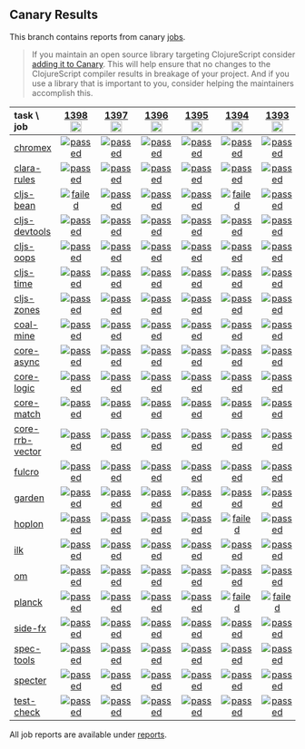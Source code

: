 ## Canary Results

This branch contains reports from canary [jobs](https://github.com/cljs-oss/canary/tree/jobs).

> If you maintain an open source library targeting ClojureScript consider [adding it to Canary](https://github.com/cljs-oss/canary/tree/master#how-to-participate). This will help ensure that no changes to the ClojureScript compiler results in breakage of your project. And if you use a library that is important to you, consider helping the maintainers accomplish this.

[//]: # (begin_overview_table)

| task \ job | <a href="reports/2020/05/07/job-001398-1.10.761-be792c95" title="job #1398&#xA;&#xA;job&#xA;&#xA;requested by BinaryAge Bot (@babot) on 2020-05-07T11:04:41Z">1398<br/><img width=20 height=20 src="https://avatars0.githubusercontent.com/u/1476765?v=4&s=60"></a> | <a href="reports/2020/05/06/job-001397-1.10.758-f5a97661" title="job #1397&#xA;&#xA;job&#xA;&#xA;requested by BinaryAge Bot (@babot) on 2020-05-06T11:02:35Z">1397<br/><img width=20 height=20 src="https://avatars0.githubusercontent.com/u/1476765?v=4&s=60"></a> | <a href="reports/2020/05/05/job-001396-1.10.758-f5a97661" title="job #1396&#xA;&#xA;job&#xA;&#xA;requested by BinaryAge Bot (@babot) on 2020-05-05T11:02:17Z">1396<br/><img width=20 height=20 src="https://avatars0.githubusercontent.com/u/1476765?v=4&s=60"></a> | <a href="reports/2020/05/04/job-001395-1.10.758-f5a97661" title="job #1395&#xA;&#xA;job&#xA;&#xA;requested by Mike Fikes (@mfikes) on 2020-05-04T17:02:07Z">1395<br/><img width=20 height=20 src="https://avatars1.githubusercontent.com/u/1723464?v=4&s=60"></a> | <a href="reports/2020/05/04/job-001394-1.10.755-f4631853" title="job #1394&#xA;&#xA;job&#xA;&#xA;requested by BinaryAge Bot (@babot) on 2020-05-04T11:02:22Z">1394<br/><img width=20 height=20 src="https://avatars0.githubusercontent.com/u/1476765?v=4&s=60"></a> | <a href="reports/2020/05/03/job-001393-1.10.753-917e1d23" title="job #1393&#xA;&#xA;job&#xA;&#xA;requested by BinaryAge Bot (@babot) on 2020-05-03T11:02:25Z">1393<br/><img width=20 height=20 src="https://avatars0.githubusercontent.com/u/1476765?v=4&s=60"></a> | <a href="reports/2020/05/02/job-001392-1.10.753-917e1d23" title="job #1392&#xA;&#xA;job&#xA;&#xA;requested by BinaryAge Bot (@babot) on 2020-05-02T11:02:18Z">1392<br/><img width=20 height=20 src="https://avatars0.githubusercontent.com/u/1476765?v=4&s=60"></a> | <a href="reports/2020/05/01/job-001391-1.10.751-052204d9" title="job #1391&#xA;&#xA;job&#xA;&#xA;requested by BinaryAge Bot (@babot) on 2020-05-01T11:02:18Z">1391<br/><img width=20 height=20 src="https://avatars0.githubusercontent.com/u/1476765?v=4&s=60"></a> | <a href="reports/2020/04/30/job-001390-1.10.749-2f8dd2ef" title="job #1390&#xA;&#xA;job&#xA;&#xA;requested by BinaryAge Bot (@babot) on 2020-04-30T11:02:30Z">1390<br/><img width=20 height=20 src="https://avatars0.githubusercontent.com/u/1476765?v=4&s=60"></a> | <a href="reports/2020/04/29/job-001389-1.10.748-419cd4b2" title="job #1389&#xA;&#xA;job&#xA;&#xA;requested by BinaryAge Bot (@babot) on 2020-04-29T11:02:13Z">1389<br/><img width=20 height=20 src="https://avatars0.githubusercontent.com/u/1476765?v=4&s=60"></a> |
| :--- | :---: | :---: | :---: | :---: | :---: | :---: | :---: | :---: | :---: | :---: |
| [chromex](https://github.com/binaryage/chromex) | <a href="reports/2020/05/07/job-001398-1.10.761-be792c95#-chromex"><img title="passed" src="http://box.binaryage.com/s-passed.svg"><a> | <a href="reports/2020/05/06/job-001397-1.10.758-f5a97661#-chromex"><img title="passed" src="http://box.binaryage.com/s-passed.svg"><a> | <a href="reports/2020/05/05/job-001396-1.10.758-f5a97661#-chromex"><img title="passed" src="http://box.binaryage.com/s-passed.svg"><a> | <a href="reports/2020/05/04/job-001395-1.10.758-f5a97661#-chromex"><img title="passed" src="http://box.binaryage.com/s-passed.svg"><a> | <a href="reports/2020/05/04/job-001394-1.10.755-f4631853#-chromex"><img title="passed" src="http://box.binaryage.com/s-passed.svg"><a> | <a href="reports/2020/05/03/job-001393-1.10.753-917e1d23#-chromex"><img title="passed" src="http://box.binaryage.com/s-passed.svg"><a> | <a href="reports/2020/05/02/job-001392-1.10.753-917e1d23#-chromex"><img title="passed" src="http://box.binaryage.com/s-passed.svg"><a> | <a href="reports/2020/05/01/job-001391-1.10.751-052204d9#-chromex"><img title="passed" src="http://box.binaryage.com/s-passed.svg"><a> | <a href="reports/2020/04/30/job-001390-1.10.749-2f8dd2ef#-chromex"><img title="passed" src="http://box.binaryage.com/s-passed.svg"><a> | <a href="reports/2020/04/29/job-001389-1.10.748-419cd4b2#-chromex"><img title="passed" src="http://box.binaryage.com/s-passed.svg"><a> |
| [clara-rules](https://github.com/cerner/clara-rules) | <a href="reports/2020/05/07/job-001398-1.10.761-be792c95#-clara-rules"><img title="passed" src="http://box.binaryage.com/s-passed.svg"><a> | <a href="reports/2020/05/06/job-001397-1.10.758-f5a97661#-clara-rules"><img title="passed" src="http://box.binaryage.com/s-passed.svg"><a> | <a href="reports/2020/05/05/job-001396-1.10.758-f5a97661#-clara-rules"><img title="passed" src="http://box.binaryage.com/s-passed.svg"><a> | <a href="reports/2020/05/04/job-001395-1.10.758-f5a97661#-clara-rules"><img title="passed" src="http://box.binaryage.com/s-passed.svg"><a> | <a href="reports/2020/05/04/job-001394-1.10.755-f4631853#-clara-rules"><img title="passed" src="http://box.binaryage.com/s-passed.svg"><a> | <a href="reports/2020/05/03/job-001393-1.10.753-917e1d23#-clara-rules"><img title="passed" src="http://box.binaryage.com/s-passed.svg"><a> | <a href="reports/2020/05/02/job-001392-1.10.753-917e1d23#-clara-rules"><img title="passed" src="http://box.binaryage.com/s-passed.svg"><a> | <a href="reports/2020/05/01/job-001391-1.10.751-052204d9#-clara-rules"><img title="passed" src="http://box.binaryage.com/s-passed.svg"><a> | <a href="reports/2020/04/30/job-001390-1.10.749-2f8dd2ef#-clara-rules"><img title="passed" src="http://box.binaryage.com/s-passed.svg"><a> | <a href="reports/2020/04/29/job-001389-1.10.748-419cd4b2#-clara-rules"><img title="passed" src="http://box.binaryage.com/s-passed.svg"><a> |
| [cljs-bean](https://github.com/mfikes/cljs-bean) | <a href="reports/2020/05/07/job-001398-1.10.761-be792c95#-cljs-bean"><img title="failed" src="http://box.binaryage.com/s-failed.svg"><a> | <a href="reports/2020/05/06/job-001397-1.10.758-f5a97661#-cljs-bean"><img title="passed" src="http://box.binaryage.com/s-passed.svg"><a> | <a href="reports/2020/05/05/job-001396-1.10.758-f5a97661#-cljs-bean"><img title="passed" src="http://box.binaryage.com/s-passed.svg"><a> | <a href="reports/2020/05/04/job-001395-1.10.758-f5a97661#-cljs-bean"><img title="passed" src="http://box.binaryage.com/s-passed.svg"><a> | <a href="reports/2020/05/04/job-001394-1.10.755-f4631853#-cljs-bean"><img title="failed" src="http://box.binaryage.com/s-failed.svg"><a> | <a href="reports/2020/05/03/job-001393-1.10.753-917e1d23#-cljs-bean"><img title="passed" src="http://box.binaryage.com/s-passed.svg"><a> | <a href="reports/2020/05/02/job-001392-1.10.753-917e1d23#-cljs-bean"><img title="passed" src="http://box.binaryage.com/s-passed.svg"><a> | <a href="reports/2020/05/01/job-001391-1.10.751-052204d9#-cljs-bean"><img title="passed" src="http://box.binaryage.com/s-passed.svg"><a> | <a href="reports/2020/04/30/job-001390-1.10.749-2f8dd2ef#-cljs-bean"><img title="passed" src="http://box.binaryage.com/s-passed.svg"><a> | <a href="reports/2020/04/29/job-001389-1.10.748-419cd4b2#-cljs-bean"><img title="passed" src="http://box.binaryage.com/s-passed.svg"><a> |
| [cljs-devtools](https://github.com/binaryage/cljs-devtools) | <a href="reports/2020/05/07/job-001398-1.10.761-be792c95#-cljs-devtools"><img title="passed" src="http://box.binaryage.com/s-passed.svg"><a> | <a href="reports/2020/05/06/job-001397-1.10.758-f5a97661#-cljs-devtools"><img title="passed" src="http://box.binaryage.com/s-passed.svg"><a> | <a href="reports/2020/05/05/job-001396-1.10.758-f5a97661#-cljs-devtools"><img title="passed" src="http://box.binaryage.com/s-passed.svg"><a> | <a href="reports/2020/05/04/job-001395-1.10.758-f5a97661#-cljs-devtools"><img title="passed" src="http://box.binaryage.com/s-passed.svg"><a> | <a href="reports/2020/05/04/job-001394-1.10.755-f4631853#-cljs-devtools"><img title="passed" src="http://box.binaryage.com/s-passed.svg"><a> | <a href="reports/2020/05/03/job-001393-1.10.753-917e1d23#-cljs-devtools"><img title="passed" src="http://box.binaryage.com/s-passed.svg"><a> | <a href="reports/2020/05/02/job-001392-1.10.753-917e1d23#-cljs-devtools"><img title="passed" src="http://box.binaryage.com/s-passed.svg"><a> | <a href="reports/2020/05/01/job-001391-1.10.751-052204d9#-cljs-devtools"><img title="passed" src="http://box.binaryage.com/s-passed.svg"><a> | <a href="reports/2020/04/30/job-001390-1.10.749-2f8dd2ef#-cljs-devtools"><img title="passed" src="http://box.binaryage.com/s-passed.svg"><a> | <a href="reports/2020/04/29/job-001389-1.10.748-419cd4b2#-cljs-devtools"><img title="passed" src="http://box.binaryage.com/s-passed.svg"><a> |
| [cljs-oops](https://github.com/binaryage/cljs-oops) | <a href="reports/2020/05/07/job-001398-1.10.761-be792c95#-cljs-oops"><img title="passed" src="http://box.binaryage.com/s-passed.svg"><a> | <a href="reports/2020/05/06/job-001397-1.10.758-f5a97661#-cljs-oops"><img title="passed" src="http://box.binaryage.com/s-passed.svg"><a> | <a href="reports/2020/05/05/job-001396-1.10.758-f5a97661#-cljs-oops"><img title="passed" src="http://box.binaryage.com/s-passed.svg"><a> | <a href="reports/2020/05/04/job-001395-1.10.758-f5a97661#-cljs-oops"><img title="passed" src="http://box.binaryage.com/s-passed.svg"><a> | <a href="reports/2020/05/04/job-001394-1.10.755-f4631853#-cljs-oops"><img title="passed" src="http://box.binaryage.com/s-passed.svg"><a> | <a href="reports/2020/05/03/job-001393-1.10.753-917e1d23#-cljs-oops"><img title="passed" src="http://box.binaryage.com/s-passed.svg"><a> | <a href="reports/2020/05/02/job-001392-1.10.753-917e1d23#-cljs-oops"><img title="passed" src="http://box.binaryage.com/s-passed.svg"><a> | <a href="reports/2020/05/01/job-001391-1.10.751-052204d9#-cljs-oops"><img title="passed" src="http://box.binaryage.com/s-passed.svg"><a> | <a href="reports/2020/04/30/job-001390-1.10.749-2f8dd2ef#-cljs-oops"><img title="passed" src="http://box.binaryage.com/s-passed.svg"><a> | <a href="reports/2020/04/29/job-001389-1.10.748-419cd4b2#-cljs-oops"><img title="passed" src="http://box.binaryage.com/s-passed.svg"><a> |
| [cljs-time](https://github.com/andrewmcveigh/cljs-time) | <a href="reports/2020/05/07/job-001398-1.10.761-be792c95#-cljs-time"><img title="passed" src="http://box.binaryage.com/s-passed.svg"><a> | <a href="reports/2020/05/06/job-001397-1.10.758-f5a97661#-cljs-time"><img title="passed" src="http://box.binaryage.com/s-passed.svg"><a> | <a href="reports/2020/05/05/job-001396-1.10.758-f5a97661#-cljs-time"><img title="passed" src="http://box.binaryage.com/s-passed.svg"><a> | <a href="reports/2020/05/04/job-001395-1.10.758-f5a97661#-cljs-time"><img title="passed" src="http://box.binaryage.com/s-passed.svg"><a> | <a href="reports/2020/05/04/job-001394-1.10.755-f4631853#-cljs-time"><img title="passed" src="http://box.binaryage.com/s-passed.svg"><a> | <a href="reports/2020/05/03/job-001393-1.10.753-917e1d23#-cljs-time"><img title="passed" src="http://box.binaryage.com/s-passed.svg"><a> | <a href="reports/2020/05/02/job-001392-1.10.753-917e1d23#-cljs-time"><img title="passed" src="http://box.binaryage.com/s-passed.svg"><a> | <a href="reports/2020/05/01/job-001391-1.10.751-052204d9#-cljs-time"><img title="passed" src="http://box.binaryage.com/s-passed.svg"><a> | <a href="reports/2020/04/30/job-001390-1.10.749-2f8dd2ef#-cljs-time"><img title="passed" src="http://box.binaryage.com/s-passed.svg"><a> | <a href="reports/2020/04/29/job-001389-1.10.748-419cd4b2#-cljs-time"><img title="passed" src="http://box.binaryage.com/s-passed.svg"><a> |
| [cljs-zones](https://github.com/binaryage/cljs-zones) | <a href="reports/2020/05/07/job-001398-1.10.761-be792c95#-cljs-zones"><img title="passed" src="http://box.binaryage.com/s-passed.svg"><a> | <a href="reports/2020/05/06/job-001397-1.10.758-f5a97661#-cljs-zones"><img title="passed" src="http://box.binaryage.com/s-passed.svg"><a> | <a href="reports/2020/05/05/job-001396-1.10.758-f5a97661#-cljs-zones"><img title="passed" src="http://box.binaryage.com/s-passed.svg"><a> | <a href="reports/2020/05/04/job-001395-1.10.758-f5a97661#-cljs-zones"><img title="passed" src="http://box.binaryage.com/s-passed.svg"><a> | <a href="reports/2020/05/04/job-001394-1.10.755-f4631853#-cljs-zones"><img title="passed" src="http://box.binaryage.com/s-passed.svg"><a> | <a href="reports/2020/05/03/job-001393-1.10.753-917e1d23#-cljs-zones"><img title="passed" src="http://box.binaryage.com/s-passed.svg"><a> | <a href="reports/2020/05/02/job-001392-1.10.753-917e1d23#-cljs-zones"><img title="passed" src="http://box.binaryage.com/s-passed.svg"><a> | <a href="reports/2020/05/01/job-001391-1.10.751-052204d9#-cljs-zones"><img title="passed" src="http://box.binaryage.com/s-passed.svg"><a> | <a href="reports/2020/04/30/job-001390-1.10.749-2f8dd2ef#-cljs-zones"><img title="passed" src="http://box.binaryage.com/s-passed.svg"><a> | <a href="reports/2020/04/29/job-001389-1.10.748-419cd4b2#-cljs-zones"><img title="passed" src="http://box.binaryage.com/s-passed.svg"><a> |
| [coal-mine](https://github.com/mfikes/coal-mine) | <a href="reports/2020/05/07/job-001398-1.10.761-be792c95#-coal-mine"><img title="passed" src="http://box.binaryage.com/s-passed.svg"><a> | <a href="reports/2020/05/06/job-001397-1.10.758-f5a97661#-coal-mine"><img title="passed" src="http://box.binaryage.com/s-passed.svg"><a> | <a href="reports/2020/05/05/job-001396-1.10.758-f5a97661#-coal-mine"><img title="passed" src="http://box.binaryage.com/s-passed.svg"><a> | <a href="reports/2020/05/04/job-001395-1.10.758-f5a97661#-coal-mine"><img title="passed" src="http://box.binaryage.com/s-passed.svg"><a> | <a href="reports/2020/05/04/job-001394-1.10.755-f4631853#-coal-mine"><img title="passed" src="http://box.binaryage.com/s-passed.svg"><a> | <a href="reports/2020/05/03/job-001393-1.10.753-917e1d23#-coal-mine"><img title="passed" src="http://box.binaryage.com/s-passed.svg"><a> | <a href="reports/2020/05/02/job-001392-1.10.753-917e1d23#-coal-mine"><img title="passed" src="http://box.binaryage.com/s-passed.svg"><a> | <a href="reports/2020/05/01/job-001391-1.10.751-052204d9#-coal-mine"><img title="passed" src="http://box.binaryage.com/s-passed.svg"><a> | <a href="reports/2020/04/30/job-001390-1.10.749-2f8dd2ef#-coal-mine"><img title="passed" src="http://box.binaryage.com/s-passed.svg"><a> | <a href="reports/2020/04/29/job-001389-1.10.748-419cd4b2#-coal-mine"><img title="passed" src="http://box.binaryage.com/s-passed.svg"><a> |
| [core-async](https://github.com/clojure/core.async) | <a href="reports/2020/05/07/job-001398-1.10.761-be792c95#-core-async"><img title="passed" src="http://box.binaryage.com/s-passed.svg"><a> | <a href="reports/2020/05/06/job-001397-1.10.758-f5a97661#-core-async"><img title="passed" src="http://box.binaryage.com/s-passed.svg"><a> | <a href="reports/2020/05/05/job-001396-1.10.758-f5a97661#-core-async"><img title="passed" src="http://box.binaryage.com/s-passed.svg"><a> | <a href="reports/2020/05/04/job-001395-1.10.758-f5a97661#-core-async"><img title="passed" src="http://box.binaryage.com/s-passed.svg"><a> | <a href="reports/2020/05/04/job-001394-1.10.755-f4631853#-core-async"><img title="passed" src="http://box.binaryage.com/s-passed.svg"><a> | <a href="reports/2020/05/03/job-001393-1.10.753-917e1d23#-core-async"><img title="passed" src="http://box.binaryage.com/s-passed.svg"><a> | <a href="reports/2020/05/02/job-001392-1.10.753-917e1d23#-core-async"><img title="passed" src="http://box.binaryage.com/s-passed.svg"><a> | <a href="reports/2020/05/01/job-001391-1.10.751-052204d9#-core-async"><img title="passed" src="http://box.binaryage.com/s-passed.svg"><a> | <a href="reports/2020/04/30/job-001390-1.10.749-2f8dd2ef#-core-async"><img title="passed" src="http://box.binaryage.com/s-passed.svg"><a> | <a href="reports/2020/04/29/job-001389-1.10.748-419cd4b2#-core-async"><img title="passed" src="http://box.binaryage.com/s-passed.svg"><a> |
| [core-logic](https://github.com/clojure/core.logic) | <a href="reports/2020/05/07/job-001398-1.10.761-be792c95#-core-logic"><img title="passed" src="http://box.binaryage.com/s-passed.svg"><a> | <a href="reports/2020/05/06/job-001397-1.10.758-f5a97661#-core-logic"><img title="passed" src="http://box.binaryage.com/s-passed.svg"><a> | <a href="reports/2020/05/05/job-001396-1.10.758-f5a97661#-core-logic"><img title="passed" src="http://box.binaryage.com/s-passed.svg"><a> | <a href="reports/2020/05/04/job-001395-1.10.758-f5a97661#-core-logic"><img title="passed" src="http://box.binaryage.com/s-passed.svg"><a> | <a href="reports/2020/05/04/job-001394-1.10.755-f4631853#-core-logic"><img title="passed" src="http://box.binaryage.com/s-passed.svg"><a> | <a href="reports/2020/05/03/job-001393-1.10.753-917e1d23#-core-logic"><img title="passed" src="http://box.binaryage.com/s-passed.svg"><a> | <a href="reports/2020/05/02/job-001392-1.10.753-917e1d23#-core-logic"><img title="passed" src="http://box.binaryage.com/s-passed.svg"><a> | <a href="reports/2020/05/01/job-001391-1.10.751-052204d9#-core-logic"><img title="passed" src="http://box.binaryage.com/s-passed.svg"><a> | <a href="reports/2020/04/30/job-001390-1.10.749-2f8dd2ef#-core-logic"><img title="passed" src="http://box.binaryage.com/s-passed.svg"><a> | <a href="reports/2020/04/29/job-001389-1.10.748-419cd4b2#-core-logic"><img title="passed" src="http://box.binaryage.com/s-passed.svg"><a> |
| [core-match](https://github.com/clojure/core.match) | <a href="reports/2020/05/07/job-001398-1.10.761-be792c95#-core-match"><img title="passed" src="http://box.binaryage.com/s-passed.svg"><a> | <a href="reports/2020/05/06/job-001397-1.10.758-f5a97661#-core-match"><img title="passed" src="http://box.binaryage.com/s-passed.svg"><a> | <a href="reports/2020/05/05/job-001396-1.10.758-f5a97661#-core-match"><img title="passed" src="http://box.binaryage.com/s-passed.svg"><a> | <a href="reports/2020/05/04/job-001395-1.10.758-f5a97661#-core-match"><img title="passed" src="http://box.binaryage.com/s-passed.svg"><a> | <a href="reports/2020/05/04/job-001394-1.10.755-f4631853#-core-match"><img title="passed" src="http://box.binaryage.com/s-passed.svg"><a> | <a href="reports/2020/05/03/job-001393-1.10.753-917e1d23#-core-match"><img title="passed" src="http://box.binaryage.com/s-passed.svg"><a> | <a href="reports/2020/05/02/job-001392-1.10.753-917e1d23#-core-match"><img title="passed" src="http://box.binaryage.com/s-passed.svg"><a> | <a href="reports/2020/05/01/job-001391-1.10.751-052204d9#-core-match"><img title="passed" src="http://box.binaryage.com/s-passed.svg"><a> | <a href="reports/2020/04/30/job-001390-1.10.749-2f8dd2ef#-core-match"><img title="passed" src="http://box.binaryage.com/s-passed.svg"><a> | <a href="reports/2020/04/29/job-001389-1.10.748-419cd4b2#-core-match"><img title="passed" src="http://box.binaryage.com/s-passed.svg"><a> |
| [core-rrb-vector](https://github.com/clojure/core.rrb-vector) | <a href="reports/2020/05/07/job-001398-1.10.761-be792c95#-core-rrb-vector"><img title="passed" src="http://box.binaryage.com/s-passed.svg"><a> | <a href="reports/2020/05/06/job-001397-1.10.758-f5a97661#-core-rrb-vector"><img title="passed" src="http://box.binaryage.com/s-passed.svg"><a> | <a href="reports/2020/05/05/job-001396-1.10.758-f5a97661#-core-rrb-vector"><img title="passed" src="http://box.binaryage.com/s-passed.svg"><a> | <a href="reports/2020/05/04/job-001395-1.10.758-f5a97661#-core-rrb-vector"><img title="passed" src="http://box.binaryage.com/s-passed.svg"><a> | <a href="reports/2020/05/04/job-001394-1.10.755-f4631853#-core-rrb-vector"><img title="passed" src="http://box.binaryage.com/s-passed.svg"><a> | <a href="reports/2020/05/03/job-001393-1.10.753-917e1d23#-core-rrb-vector"><img title="passed" src="http://box.binaryage.com/s-passed.svg"><a> | <a href="reports/2020/05/02/job-001392-1.10.753-917e1d23#-core-rrb-vector"><img title="passed" src="http://box.binaryage.com/s-passed.svg"><a> | <a href="reports/2020/05/01/job-001391-1.10.751-052204d9#-core-rrb-vector"><img title="passed" src="http://box.binaryage.com/s-passed.svg"><a> | <a href="reports/2020/04/30/job-001390-1.10.749-2f8dd2ef#-core-rrb-vector"><img title="passed" src="http://box.binaryage.com/s-passed.svg"><a> | <a href="reports/2020/04/29/job-001389-1.10.748-419cd4b2#-core-rrb-vector"><img title="passed" src="http://box.binaryage.com/s-passed.svg"><a> |
| [fulcro](https://github.com/fulcrologic/fulcro) | <a href="reports/2020/05/07/job-001398-1.10.761-be792c95#-fulcro"><img title="passed" src="http://box.binaryage.com/s-passed.svg"><a> | <a href="reports/2020/05/06/job-001397-1.10.758-f5a97661#-fulcro"><img title="passed" src="http://box.binaryage.com/s-passed.svg"><a> | <a href="reports/2020/05/05/job-001396-1.10.758-f5a97661#-fulcro"><img title="passed" src="http://box.binaryage.com/s-passed.svg"><a> | <a href="reports/2020/05/04/job-001395-1.10.758-f5a97661#-fulcro"><img title="passed" src="http://box.binaryage.com/s-passed.svg"><a> | <a href="reports/2020/05/04/job-001394-1.10.755-f4631853#-fulcro"><img title="passed" src="http://box.binaryage.com/s-passed.svg"><a> | <a href="reports/2020/05/03/job-001393-1.10.753-917e1d23#-fulcro"><img title="passed" src="http://box.binaryage.com/s-passed.svg"><a> | <a href="reports/2020/05/02/job-001392-1.10.753-917e1d23#-fulcro"><img title="passed" src="http://box.binaryage.com/s-passed.svg"><a> | <a href="reports/2020/05/01/job-001391-1.10.751-052204d9#-fulcro"><img title="passed" src="http://box.binaryage.com/s-passed.svg"><a> | <a href="reports/2020/04/30/job-001390-1.10.749-2f8dd2ef#-fulcro"><img title="passed" src="http://box.binaryage.com/s-passed.svg"><a> | <a href="reports/2020/04/29/job-001389-1.10.748-419cd4b2#-fulcro"><img title="passed" src="http://box.binaryage.com/s-passed.svg"><a> |
| [garden](https://github.com/noprompt/garden) | <a href="reports/2020/05/07/job-001398-1.10.761-be792c95#-garden"><img title="passed" src="http://box.binaryage.com/s-passed.svg"><a> | <a href="reports/2020/05/06/job-001397-1.10.758-f5a97661#-garden"><img title="passed" src="http://box.binaryage.com/s-passed.svg"><a> | <a href="reports/2020/05/05/job-001396-1.10.758-f5a97661#-garden"><img title="passed" src="http://box.binaryage.com/s-passed.svg"><a> | <a href="reports/2020/05/04/job-001395-1.10.758-f5a97661#-garden"><img title="passed" src="http://box.binaryage.com/s-passed.svg"><a> | <a href="reports/2020/05/04/job-001394-1.10.755-f4631853#-garden"><img title="passed" src="http://box.binaryage.com/s-passed.svg"><a> | <a href="reports/2020/05/03/job-001393-1.10.753-917e1d23#-garden"><img title="passed" src="http://box.binaryage.com/s-passed.svg"><a> | <a href="reports/2020/05/02/job-001392-1.10.753-917e1d23#-garden"><img title="passed" src="http://box.binaryage.com/s-passed.svg"><a> | <a href="reports/2020/05/01/job-001391-1.10.751-052204d9#-garden"><img title="passed" src="http://box.binaryage.com/s-passed.svg"><a> | <a href="reports/2020/04/30/job-001390-1.10.749-2f8dd2ef#-garden"><img title="passed" src="http://box.binaryage.com/s-passed.svg"><a> | <a href="reports/2020/04/29/job-001389-1.10.748-419cd4b2#-garden"><img title="passed" src="http://box.binaryage.com/s-passed.svg"><a> |
| [hoplon](https://github.com/hoplon/hoplon) | <a href="reports/2020/05/07/job-001398-1.10.761-be792c95#-hoplon"><img title="passed" src="http://box.binaryage.com/s-passed.svg"><a> | <a href="reports/2020/05/06/job-001397-1.10.758-f5a97661#-hoplon"><img title="passed" src="http://box.binaryage.com/s-passed.svg"><a> | <a href="reports/2020/05/05/job-001396-1.10.758-f5a97661#-hoplon"><img title="passed" src="http://box.binaryage.com/s-passed.svg"><a> | <a href="reports/2020/05/04/job-001395-1.10.758-f5a97661#-hoplon"><img title="passed" src="http://box.binaryage.com/s-passed.svg"><a> | <a href="reports/2020/05/04/job-001394-1.10.755-f4631853#-hoplon"><img title="failed" src="http://box.binaryage.com/s-failed.svg"><a> | <a href="reports/2020/05/03/job-001393-1.10.753-917e1d23#-hoplon"><img title="passed" src="http://box.binaryage.com/s-passed.svg"><a> | <a href="reports/2020/05/02/job-001392-1.10.753-917e1d23#-hoplon"><img title="passed" src="http://box.binaryage.com/s-passed.svg"><a> | <a href="reports/2020/05/01/job-001391-1.10.751-052204d9#-hoplon"><img title="passed" src="http://box.binaryage.com/s-passed.svg"><a> | <a href="reports/2020/04/30/job-001390-1.10.749-2f8dd2ef#-hoplon"><img title="passed" src="http://box.binaryage.com/s-passed.svg"><a> | <a href="reports/2020/04/29/job-001389-1.10.748-419cd4b2#-hoplon"><img title="passed" src="http://box.binaryage.com/s-passed.svg"><a> |
| [ilk](https://github.com/mfikes/ilk) | <a href="reports/2020/05/07/job-001398-1.10.761-be792c95#-ilk"><img title="passed" src="http://box.binaryage.com/s-passed.svg"><a> | <a href="reports/2020/05/06/job-001397-1.10.758-f5a97661#-ilk"><img title="passed" src="http://box.binaryage.com/s-passed.svg"><a> | <a href="reports/2020/05/05/job-001396-1.10.758-f5a97661#-ilk"><img title="passed" src="http://box.binaryage.com/s-passed.svg"><a> | <a href="reports/2020/05/04/job-001395-1.10.758-f5a97661#-ilk"><img title="passed" src="http://box.binaryage.com/s-passed.svg"><a> | <a href="reports/2020/05/04/job-001394-1.10.755-f4631853#-ilk"><img title="passed" src="http://box.binaryage.com/s-passed.svg"><a> | <a href="reports/2020/05/03/job-001393-1.10.753-917e1d23#-ilk"><img title="passed" src="http://box.binaryage.com/s-passed.svg"><a> | <a href="reports/2020/05/02/job-001392-1.10.753-917e1d23#-ilk"><img title="passed" src="http://box.binaryage.com/s-passed.svg"><a> | <a href="reports/2020/05/01/job-001391-1.10.751-052204d9#-ilk"><img title="passed" src="http://box.binaryage.com/s-passed.svg"><a> | <a href="reports/2020/04/30/job-001390-1.10.749-2f8dd2ef#-ilk"><img title="passed" src="http://box.binaryage.com/s-passed.svg"><a> | <a href="reports/2020/04/29/job-001389-1.10.748-419cd4b2#-ilk"><img title="passed" src="http://box.binaryage.com/s-passed.svg"><a> |
| [om](https://github.com/omcljs/om) | <a href="reports/2020/05/07/job-001398-1.10.761-be792c95#-om"><img title="passed" src="http://box.binaryage.com/s-passed.svg"><a> | <a href="reports/2020/05/06/job-001397-1.10.758-f5a97661#-om"><img title="passed" src="http://box.binaryage.com/s-passed.svg"><a> | <a href="reports/2020/05/05/job-001396-1.10.758-f5a97661#-om"><img title="passed" src="http://box.binaryage.com/s-passed.svg"><a> | <a href="reports/2020/05/04/job-001395-1.10.758-f5a97661#-om"><img title="passed" src="http://box.binaryage.com/s-passed.svg"><a> | <a href="reports/2020/05/04/job-001394-1.10.755-f4631853#-om"><img title="passed" src="http://box.binaryage.com/s-passed.svg"><a> | <a href="reports/2020/05/03/job-001393-1.10.753-917e1d23#-om"><img title="passed" src="http://box.binaryage.com/s-passed.svg"><a> | <a href="reports/2020/05/02/job-001392-1.10.753-917e1d23#-om"><img title="passed" src="http://box.binaryage.com/s-passed.svg"><a> | <a href="reports/2020/05/01/job-001391-1.10.751-052204d9#-om"><img title="passed" src="http://box.binaryage.com/s-passed.svg"><a> | <a href="reports/2020/04/30/job-001390-1.10.749-2f8dd2ef#-om"><img title="passed" src="http://box.binaryage.com/s-passed.svg"><a> | <a href="reports/2020/04/29/job-001389-1.10.748-419cd4b2#-om"><img title="passed" src="http://box.binaryage.com/s-passed.svg"><a> |
| [planck](https://github.com/planck-repl/planck) | <a href="reports/2020/05/07/job-001398-1.10.761-be792c95#-planck"><img title="passed" src="http://box.binaryage.com/s-passed.svg"><a> | <a href="reports/2020/05/06/job-001397-1.10.758-f5a97661#-planck"><img title="passed" src="http://box.binaryage.com/s-passed.svg"><a> | <a href="reports/2020/05/05/job-001396-1.10.758-f5a97661#-planck"><img title="passed" src="http://box.binaryage.com/s-passed.svg"><a> | <a href="reports/2020/05/04/job-001395-1.10.758-f5a97661#-planck"><img title="passed" src="http://box.binaryage.com/s-passed.svg"><a> | <a href="reports/2020/05/04/job-001394-1.10.755-f4631853#-planck"><img title="failed" src="http://box.binaryage.com/s-failed.svg"><a> | <a href="reports/2020/05/03/job-001393-1.10.753-917e1d23#-planck"><img title="failed" src="http://box.binaryage.com/s-failed.svg"><a> | <a href="reports/2020/05/02/job-001392-1.10.753-917e1d23#-planck"><img title="failed" src="http://box.binaryage.com/s-failed.svg"><a> | <a href="reports/2020/05/01/job-001391-1.10.751-052204d9#-planck"><img title="failed" src="http://box.binaryage.com/s-failed.svg"><a> | <a href="reports/2020/04/30/job-001390-1.10.749-2f8dd2ef#-planck"><img title="failed" src="http://box.binaryage.com/s-failed.svg"><a> | <a href="reports/2020/04/29/job-001389-1.10.748-419cd4b2#-planck"><img title="failed" src="http://box.binaryage.com/s-failed.svg"><a> |
| [side-fx](https://github.com/cljsrn/side-fx) | <a href="reports/2020/05/07/job-001398-1.10.761-be792c95#-side-fx"><img title="passed" src="http://box.binaryage.com/s-passed.svg"><a> | <a href="reports/2020/05/06/job-001397-1.10.758-f5a97661#-side-fx"><img title="passed" src="http://box.binaryage.com/s-passed.svg"><a> | <a href="reports/2020/05/05/job-001396-1.10.758-f5a97661#-side-fx"><img title="passed" src="http://box.binaryage.com/s-passed.svg"><a> | <a href="reports/2020/05/04/job-001395-1.10.758-f5a97661#-side-fx"><img title="passed" src="http://box.binaryage.com/s-passed.svg"><a> | <a href="reports/2020/05/04/job-001394-1.10.755-f4631853#-side-fx"><img title="passed" src="http://box.binaryage.com/s-passed.svg"><a> | <a href="reports/2020/05/03/job-001393-1.10.753-917e1d23#-side-fx"><img title="passed" src="http://box.binaryage.com/s-passed.svg"><a> | <a href="reports/2020/05/02/job-001392-1.10.753-917e1d23#-side-fx"><img title="passed" src="http://box.binaryage.com/s-passed.svg"><a> | <a href="reports/2020/05/01/job-001391-1.10.751-052204d9#-side-fx"><img title="passed" src="http://box.binaryage.com/s-passed.svg"><a> | <a href="reports/2020/04/30/job-001390-1.10.749-2f8dd2ef#-side-fx"><img title="passed" src="http://box.binaryage.com/s-passed.svg"><a> | <a href="reports/2020/04/29/job-001389-1.10.748-419cd4b2#-side-fx"><img title="passed" src="http://box.binaryage.com/s-passed.svg"><a> |
| [spec-tools](https://github.com/metosin/spec-tools) | <a href="reports/2020/05/07/job-001398-1.10.761-be792c95#-spec-tools"><img title="passed" src="http://box.binaryage.com/s-passed.svg"><a> | <a href="reports/2020/05/06/job-001397-1.10.758-f5a97661#-spec-tools"><img title="passed" src="http://box.binaryage.com/s-passed.svg"><a> | <a href="reports/2020/05/05/job-001396-1.10.758-f5a97661#-spec-tools"><img title="passed" src="http://box.binaryage.com/s-passed.svg"><a> | <a href="reports/2020/05/04/job-001395-1.10.758-f5a97661#-spec-tools"><img title="passed" src="http://box.binaryage.com/s-passed.svg"><a> | <a href="reports/2020/05/04/job-001394-1.10.755-f4631853#-spec-tools"><img title="passed" src="http://box.binaryage.com/s-passed.svg"><a> | <a href="reports/2020/05/03/job-001393-1.10.753-917e1d23#-spec-tools"><img title="passed" src="http://box.binaryage.com/s-passed.svg"><a> | <a href="reports/2020/05/02/job-001392-1.10.753-917e1d23#-spec-tools"><img title="passed" src="http://box.binaryage.com/s-passed.svg"><a> | <a href="reports/2020/05/01/job-001391-1.10.751-052204d9#-spec-tools"><img title="passed" src="http://box.binaryage.com/s-passed.svg"><a> | <a href="reports/2020/04/30/job-001390-1.10.749-2f8dd2ef#-spec-tools"><img title="passed" src="http://box.binaryage.com/s-passed.svg"><a> | <a href="reports/2020/04/29/job-001389-1.10.748-419cd4b2#-spec-tools"><img title="passed" src="http://box.binaryage.com/s-passed.svg"><a> |
| [specter](https://github.com/nathanmarz/specter) | <a href="reports/2020/05/07/job-001398-1.10.761-be792c95#-specter"><img title="passed" src="http://box.binaryage.com/s-passed.svg"><a> | <a href="reports/2020/05/06/job-001397-1.10.758-f5a97661#-specter"><img title="passed" src="http://box.binaryage.com/s-passed.svg"><a> | <a href="reports/2020/05/05/job-001396-1.10.758-f5a97661#-specter"><img title="passed" src="http://box.binaryage.com/s-passed.svg"><a> | <a href="reports/2020/05/04/job-001395-1.10.758-f5a97661#-specter"><img title="passed" src="http://box.binaryage.com/s-passed.svg"><a> | <a href="reports/2020/05/04/job-001394-1.10.755-f4631853#-specter"><img title="passed" src="http://box.binaryage.com/s-passed.svg"><a> | <a href="reports/2020/05/03/job-001393-1.10.753-917e1d23#-specter"><img title="passed" src="http://box.binaryage.com/s-passed.svg"><a> | <a href="reports/2020/05/02/job-001392-1.10.753-917e1d23#-specter"><img title="passed" src="http://box.binaryage.com/s-passed.svg"><a> | <a href="reports/2020/05/01/job-001391-1.10.751-052204d9#-specter"><img title="passed" src="http://box.binaryage.com/s-passed.svg"><a> | <a href="reports/2020/04/30/job-001390-1.10.749-2f8dd2ef#-specter"><img title="passed" src="http://box.binaryage.com/s-passed.svg"><a> | <a href="reports/2020/04/29/job-001389-1.10.748-419cd4b2#-specter"><img title="passed" src="http://box.binaryage.com/s-passed.svg"><a> |
| [test-check](https://github.com/clojure/test.check) | <a href="reports/2020/05/07/job-001398-1.10.761-be792c95#-test-check"><img title="passed" src="http://box.binaryage.com/s-passed.svg"><a> | <a href="reports/2020/05/06/job-001397-1.10.758-f5a97661#-test-check"><img title="passed" src="http://box.binaryage.com/s-passed.svg"><a> | <a href="reports/2020/05/05/job-001396-1.10.758-f5a97661#-test-check"><img title="passed" src="http://box.binaryage.com/s-passed.svg"><a> | <a href="reports/2020/05/04/job-001395-1.10.758-f5a97661#-test-check"><img title="passed" src="http://box.binaryage.com/s-passed.svg"><a> | <a href="reports/2020/05/04/job-001394-1.10.755-f4631853#-test-check"><img title="passed" src="http://box.binaryage.com/s-passed.svg"><a> | <a href="reports/2020/05/03/job-001393-1.10.753-917e1d23#-test-check"><img title="passed" src="http://box.binaryage.com/s-passed.svg"><a> | <a href="reports/2020/05/02/job-001392-1.10.753-917e1d23#-test-check"><img title="passed" src="http://box.binaryage.com/s-passed.svg"><a> | <a href="reports/2020/05/01/job-001391-1.10.751-052204d9#-test-check"><img title="passed" src="http://box.binaryage.com/s-passed.svg"><a> | <a href="reports/2020/04/30/job-001390-1.10.749-2f8dd2ef#-test-check"><img title="passed" src="http://box.binaryage.com/s-passed.svg"><a> | <a href="reports/2020/04/29/job-001389-1.10.748-419cd4b2#-test-check"><img title="passed" src="http://box.binaryage.com/s-passed.svg"><a> |

[//]: # (end_overview_table)

All job reports are available under [reports](reports).

